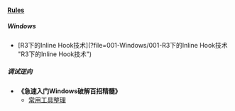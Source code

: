 
#### [Rules](?file=home-Rules)

##### Windows
- [R3下的Inline Hook技术](?file=001-Windows/001-R3下的Inline Hook技术 "R3下的Inline Hook技术")

##### 调试逆向
- **《急速入门Windows破解百招精髓》**
    - [常用工具整理](?file=002-调试逆向/001-《急速入门Windows破解百招精髓》/001-常用工具整理 "常用工具整理")
